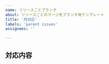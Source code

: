 ```yaml
---
name: リリースごとブランチ
about: リリースごとのマージ先ブランチ用テンプレート
title: '月対応'
labels: 'parent issues'
assignees: ''

---
```


<!--マイルストーンと該当案件のラベルを設定してください-->

## 対応内容